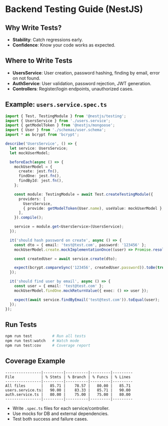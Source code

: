 # Backend Testing Guide (NestJS)

## Why Write Tests?
- **Stability**: Catch regressions early.
- **Confidence**: Know your code works as expected.

## Where to Write Tests
- **UsersService**: User creation, password hashing, finding by email, error on not found.
- **AuthService**: User validation, password rejection, JWT generation.
- **Controllers**: Register/login endpoints, unauthorized cases.

## Example: `users.service.spec.ts`
```ts
import { Test, TestingModule } from '@nestjs/testing';
import { UsersService } from './users.service';
import { getModelToken } from '@nestjs/mongoose';
import { User } from './schemas/user.schema';
import * as bcrypt from 'bcrypt';

describe('UsersService', () => {
  let service: UsersService;
  let mockUserModel;

  beforeEach(async () => {
    mockUserModel = {
      create: jest.fn(),
      findOne: jest.fn(),
      findById: jest.fn(),
    };

    const module: TestingModule = await Test.createTestingModule({
      providers: [
        UsersService,
        { provide: getModelToken(User.name), useValue: mockUserModel },
      ],
    }).compile();

    service = module.get<UsersService>(UsersService);
  });

  it('should hash password on create', async () => {
    const dto = { email: 'test@test.com', password: '123456' };
    mockUserModel.create.mockImplementationOnce((user) => Promise.resolve(user));

    const createdUser = await service.create(dto);

    expect(bcrypt.compareSync('123456', createdUser.password)).toBe(true);
  });

  it('should find user by email', async () => {
    const user = { email: 'test@test.com' };
    mockUserModel.findOne.mockReturnValue({ exec: () => user });

    expect(await service.findByEmail('test@test.com')).toEqual(user);
  });
});
```

## Run Tests
```bash
npm run test         # Run all tests
npm run test:watch   # Watch mode
npm run test:cov     # Coverage report
```

## Coverage Example
```
----------------|---------|----------|---------|---------
File            | % Stmts | % Branch | % Funcs | % Lines
----------------|---------|----------|---------|---------
All files       |   85.71 |    78.57 |   80.00 |   85.71
users.service.ts|   90.00 |    83.33 |   85.71 |   90.00
auth.service.ts |   80.00 |    75.00 |   75.00 |   80.00
----------------|---------|----------|---------|---------
```

- Write `.spec.ts` files for each service/controller.
- Use mocks for DB and external dependencies.
- Test both success and failure cases.

